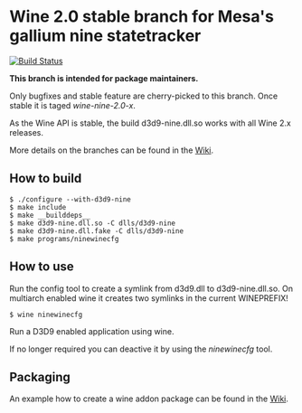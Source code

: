 # Wine 2.0 stable branch for Mesa's gallium nine statetracker
[![Build Status](https://travis-ci.org/iXit/wine.svg?branch=wine-stable-2.0)](https://travis-ci.org/iXit/wine)

**This branch is intended for package maintainers.**

Only bugfixes and stable feature are cherry-picked to this branch.
Once stable it is taged *wine-nine-2.0-x*.

As the Wine API is stable, the build d3d9-nine.dll.so works with all
Wine 2.x releases.

More details on the branches can be found in the [Wiki](https://github.com/iXit/wine/wiki/Branch-description).

## How to build


    $ ./configure --with-d3d9-nine
    $ make include
    $ make __builddeps__
    $ make d3d9-nine.dll.so -C dlls/d3d9-nine
    $ make d3d9-nine.dll.fake -C dlls/d3d9-nine
    $ make programs/ninewinecfg

## How to use

Run the config tool to create a symlink from d3d9.dll to d3d9-nine.dll.so.
On multiarch enabled wine it creates two symlinks in the current WINEPREFIX!

    $ wine ninewinecfg

Run a D3D9 enabled application using wine.

If no longer required you can deactive it by using the *ninewinecfg* tool.

## Packaging

An example how to create a wine addon package can be found in the [Wiki](https://github.com/iXit/wine/wiki/Creating-wine-addon-packages).


